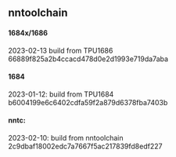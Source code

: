 ## nntoolchain

#### 1684x/1686

2023-02-13
build from TPU1686     66889f825a2b4ccacd478d0e2d1993e719da7aba

#### 1684
2023-01-12:
build from TPU1684     b6004199e6c6402cdfa59f2a879d6378fba7403b

#### nntc:
2023-02-10:
build from nntoolchain 2c9dbaf18002edc7a7667f5ac217839fd8edf227
